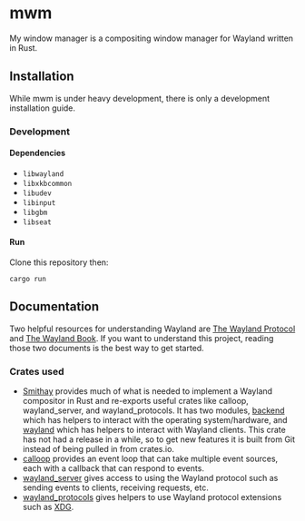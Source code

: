 # mwm

My window manager is a compositing window manager for Wayland written in Rust.

## Installation

While mwm is under heavy development, there is only a development installation guide.

### Development

#### Dependencies

- `libwayland`
- `libxkbcommon`
- `libudev`
- `libinput`
- `libgbm`
- `libseat`

#### Run

Clone this repository then:

```
cargo run
```

## Documentation

Two helpful resources for understanding Wayland are [The Wayland Protocol](https://wayland.freedesktop.org/docs/html/) and [The Wayland Book](https://wayland-book.com/). If you want to understand this project, reading those two documents is the best way to get started.

### Crates used

- [Smithay](https://smithay.github.io/smithay/smithay/index.html) provides much of what is needed to implement a Wayland compositor in Rust and re-exports useful crates like calloop, wayland_server, and wayland_protocols. It has two modules, [backend](https://smithay.github.io/smithay/smithay/backend/index.html) which has helpers to interact with the operating system/hardware, and [wayland](https://smithay.github.io/smithay/smithay/wayland/index.html) which has helpers to interact with Wayland clients. This crate has not had a release in a while, so to get new features it is built from Git instead of being pulled in from crates.io.
- [calloop](https://docs.rs/calloop/latest/calloop/) provides an event loop that can take multiple event sources, each with a callback that can respond to events.
- [wayland_server](https://docs.rs/wayland-server/latest/wayland_server/) gives access to using the Wayland protocol such as sending events to clients, receiving requests, etc.
- [wayland_protocols](https://docs.rs/wayland-protocols/latest/wayland_protocols/) gives helpers to use Wayland protocol extensions such as [XDG](https://wayland-book.com/xdg-shell-basics.html).
